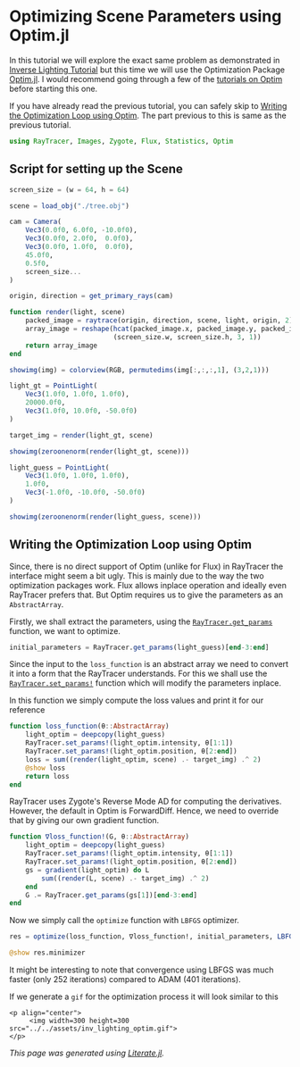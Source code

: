 # Optimizing Scene Parameters using Optim.jl

In this tutorial we will explore the exact same problem as demonstrated
in [Inverse Lighting Tutorial](@ref) but this time we will use the
Optimization Package [Optim.jl](https://julianlsolvers.github.io/Optim.jl/stable/).
I would recommend going through a few of the
[tutorials on Optim](https://julianlsolvers.github.io/Optim.jl/stable/#user/minimization/#_top)
before starting this one.

If you have already read the previous tutorial, you can safely skip to
[Writing the Optimization Loop using Optim](@ref). The part previous to this
is same as the previous tutorial.

```julia
using RayTracer, Images, Zygote, Flux, Statistics, Optim
```

## Script for setting up the Scene

```julia
screen_size = (w = 64, h = 64)

scene = load_obj("./tree.obj")

cam = Camera(
    Vec3(0.0f0, 6.0f0, -10.0f0),
    Vec3(0.0f0, 2.0f0,  0.0f0),
    Vec3(0.0f0, 1.0f0,  0.0f0),
    45.0f0,
    0.5f0,
    screen_size...
)

origin, direction = get_primary_rays(cam)

function render(light, scene)
    packed_image = raytrace(origin, direction, scene, light, origin, 2)
    array_image = reshape(hcat(packed_image.x, packed_image.y, packed_image.z),
                          (screen_size.w, screen_size.h, 3, 1))
    return array_image
end

showimg(img) = colorview(RGB, permutedims(img[:,:,:,1], (3,2,1)))

light_gt = PointLight(
    Vec3(1.0f0, 1.0f0, 1.0f0),
    20000.0f0,
    Vec3(1.0f0, 10.0f0, -50.0f0)
)

target_img = render(light_gt, scene)

showimg(zeroonenorm(render(light_gt, scene)))

light_guess = PointLight(
    Vec3(1.0f0, 1.0f0, 1.0f0),
    1.0f0,
    Vec3(-1.0f0, -10.0f0, -50.0f0)
)

showimg(zeroonenorm(render(light_guess, scene)))
```

## Writing the Optimization Loop using Optim

Since, there is no direct support of Optim (unlike for Flux) in RayTracer
the interface might seem a bit ugly. This is mainly due to the way the
two optimization packages work. Flux allows inplace operation and ideally
even RayTracer prefers that. But Optim requires us to give the parameters
as an `AbstractArray`.

Firstly, we shall extract the parameters, using the [`RayTracer.get_params`](@ref)
function, we want to optimize.

```julia
initial_parameters = RayTracer.get_params(light_guess)[end-3:end]
```

Since the input to the `loss_function` is an abstract array we need to
convert it into a form that the RayTracer understands. For this we
shall use the [`RayTracer.set_params!`](@ref) function which will modify the
parameters inplace.

In this function we simply compute the loss values and print it for our
reference

```julia
function loss_function(θ::AbstractArray)
    light_optim = deepcopy(light_guess)
    RayTracer.set_params!(light_optim.intensity, θ[1:1])
    RayTracer.set_params!(light_optim.position, θ[2:end])
    loss = sum((render(light_optim, scene) .- target_img) .^ 2)
    @show loss
    return loss
end
```

RayTracer uses Zygote's Reverse Mode AD for computing the derivatives.
However, the default in Optim is ForwardDiff. Hence, we need to override
that by giving our own gradient function.

```julia
function ∇loss_function!(G, θ::AbstractArray)
    light_optim = deepcopy(light_guess)
    RayTracer.set_params!(light_optim.intensity, θ[1:1])
    RayTracer.set_params!(light_optim.position, θ[2:end])
    gs = gradient(light_optim) do L
        sum((render(L, scene) .- target_img) .^ 2)
    end
    G .= RayTracer.get_params(gs[1])[end-3:end]
end
```

Now we simply call the `optimize` function with `LBFGS` optimizer.

```julia
res = optimize(loss_function, ∇loss_function!, initial_parameters, LBFGS())

@show res.minimizer
```

It might be interesting to note that convergence using LBFGS was much faster (only
252 iterations) compared to ADAM (401 iterations).

If we generate a `gif` for the optimization process it will look similar to this
```@raw html
<p align="center">
     <img width=300 height=300 src="../../assets/inv_lighting_optim.gif">
</p>
```

*This page was generated using [Literate.jl](https://github.com/fredrikekre/Literate.jl).*


